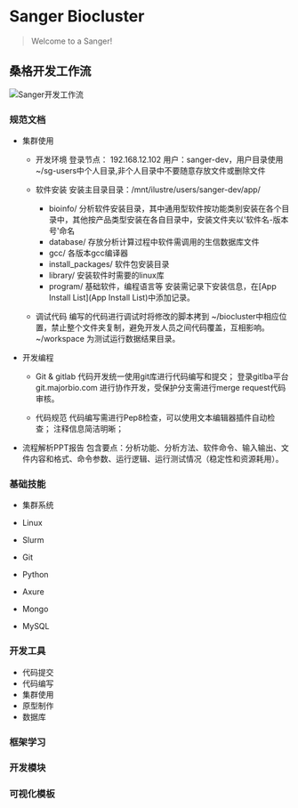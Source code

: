 Sanger Biocluster 
======================

> Welcome to a Sanger!


桑格开发工作流
---------------
![Sanger开发工作流](/uploads/695daeb29a6bb5e0944e4265be7e6fa0/Sanger开发工作流.png)


### 规范文档

* 集群使用
	
	+ 开发环境
	登录节点： 192.168.12.102 用户：sanger-dev，用户目录使用~/sg-users中个人目录,非个人目录中不要随意存放文件或删除文件
		
	+ 软件安装
		安装主目录目录：/mnt/ilustre/users/sanger-dev/app/
		- bioinfo/ 分析软件安装目录，其中通用型软件按功能类别安装在各个目录中，其他按产品类型安装在各自目录中，安装文件夹以'软件名-版本号'命名
		- database/	存放分析计算过程中软件需调用的生信数据库文件
		- gcc/ 各版本gcc编译器
		- install_packages/ 软件包安装目录
		- library/  安装软件时需要的linux库
		- program/	基础软件，编程语言等
		安装需记录下安装信息，在[App Install List](App Install List)中添加记录。


	+ 调试代码
		编写的代码进行调试时将修改的脚本拷到 ~/biocluster中相应位置，禁止整个文件夹复制，避免开发人员之间代码覆盖，互相影响。
		~/workspace 为测试运行数据结果目录。


* 开发编程
	+ Git & gitlab
	代码开发统一使用git库进行代码编写和提交；
	登录gitlba平台 git.majorbio.com 进行协作开发，受保护分支需进行merge request代码审核。


	+ 代码规范
		代码编写需进行Pep8检查，可以使用文本编辑器插件自动检查；
		注释信息简洁明晰；


* 流程解析PPT报告
	包含要点：分析功能、分析方法、软件命令、输入输出、文件内容和格式、命令参数、运行逻辑、运行测试情况（稳定性和资源耗用）。







### 基础技能

* 集群系统

* Linux

* Slurm

* Git

* Python

* Axure

* Mongo

* MySQL


### 开发工具

* 代码提交
* 代码编写
* 集群使用
* 原型制作
* 数据库


### 框架学习


### 开发模块


### 可视化模板



